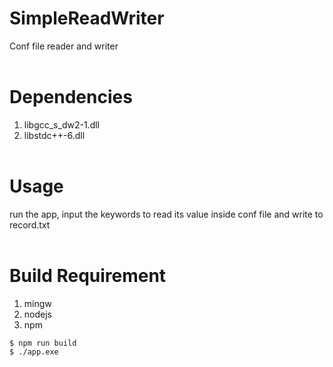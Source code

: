 # SimpleReadWriter
Conf file reader and writer
<br><br>

# Dependencies
1. libgcc_s_dw2-1.dll
2. libstdc++-6.dll
<br><br>

# Usage
run the app, input the keywords to read its value inside conf file and write to record.txt
<br><br>

# Build Requirement
1. mingw
2. nodejs
2. npm
```
$ npm run build
$ ./app.exe 
```